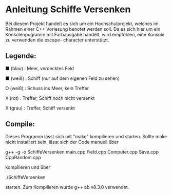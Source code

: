 # Anleitung Schiffe Versenken

Bei diesem Projekt handelt es sich um ein Hochschulprojekt, welches im Rahmen einer C++ Vorlesung benotet werden soll.
Da es sich hier um ein Konsolenpogramm mit Farbausgabe handelt, wird empfohlen, eine Konsole zu verwenden die escape- character 
unterstützt.


## Legende: 

■ (blau) : Meer, verdecktes Feld

■ (weiß) : Schiff (nur auf dem eigenen Feld zu sehen)

O (weiß) : Schuss ins Meer, kein Treffer

X (rot) : Treffer, Schiff noch nicht versenkt

X (grau) : Treffer, Schiff versenkt

## Compile:

Dieses Programm lässt sich mit "make" kompilieren und starten. 
Sollte make nicht installiert sein, lässt sich der Code manuell über 

g++ -g -o SchiffeVersenken main.cpp Field.cpp Computer.cpp Save.cpp CppRandom.cpp

kompilieren und über

./SchiffeVersenken

starten. Zum Kompilieren wurde g++ ab v8.3.0 verwendet.

